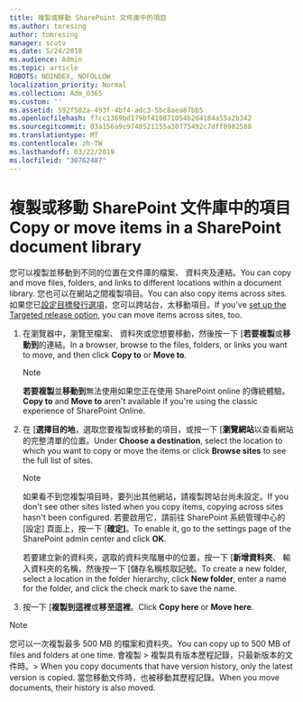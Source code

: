 ```yaml
---
title: 複製或移動 SharePoint 文件庫中的項目
ms.author: toresing
author: tomresing
manager: scotv
ms.date: 5/24/2018
ms.audience: Admin
ms.topic: article
ROBOTS: NOINDEX, NOFOLLOW
localization_priority: Normal
ms.collection: Adm_O365
ms.custom: ''
ms.assetid: 592f502a-493f-4bf4-adc3-5bc8aea87bb5
ms.openlocfilehash: f7cc1369bd179bf410871054b2d4184a55a2b342
ms.sourcegitcommit: 03a156a9c9740521155a30775492c7dff0982588
ms.translationtype: MT
ms.contentlocale: zh-TW
ms.lasthandoff: 03/22/2019
ms.locfileid: "30762487"
---
```

# <a name="copy-or-move-items-in-a-sharepoint-document-library"></a><span data-ttu-id="ca85d-102">複製或移動 SharePoint 文件庫中的項目</span><span class="sxs-lookup"><span data-stu-id="ca85d-102">Copy or move items in a SharePoint document library</span></span>

<span data-ttu-id="ca85d-103">您可以複製並移動到不同的位置在文件庫的檔案、 資料夾及連結。</span><span class="sxs-lookup"><span data-stu-id="ca85d-103">You can copy and move files, folders, and links to different locations within a document library.</span></span> <span data-ttu-id="ca85d-104">您也可以在網站之間複製項目。</span><span class="sxs-lookup"><span data-stu-id="ca85d-104">You can also copy items across sites.</span></span> <span data-ttu-id="ca85d-105">如果您已[設定目標發行選項](https://go.microsoft.com/fwlink/?linkid=622980)，您可以跨站台，太移動項目。</span><span class="sxs-lookup"><span data-stu-id="ca85d-105">If you've [set up the Targeted release option](https://go.microsoft.com/fwlink/?linkid=622980), you can move items across sites, too.</span></span>
  
1. <span data-ttu-id="ca85d-106">在瀏覽器中，瀏覽至檔案、 資料夾或您想要移動，然後按一下 [**若要複製**或**移動到**的連結。</span><span class="sxs-lookup"><span data-stu-id="ca85d-106">In a browser, browse to the files, folders, or links you want to move, and then click **Copy to** or **Move to**.</span></span>
    
    > [!NOTE]
    > <span data-ttu-id="ca85d-107">**若要複製**並**移動到**無法使用如果您正在使用 SharePoint online 的傳統體驗。</span><span class="sxs-lookup"><span data-stu-id="ca85d-107">**Copy to** and **Move to** aren't available if you're using the classic experience of SharePoint Online.</span></span> 
  
2. <span data-ttu-id="ca85d-108">在 [**選擇目的地**，選取您要複製或移動的項目，或按一下 [**瀏覽網站**以查看網站的完整清單的位置。</span><span class="sxs-lookup"><span data-stu-id="ca85d-108">Under **Choose a destination**, select the location to which you want to copy or move the items or click **Browse sites** to see the full list of sites.</span></span> 
    
    > [!NOTE]
    > <span data-ttu-id="ca85d-109">如果看不到您複製項目時，要列出其他網站，請複製跨站台尚未設定。</span><span class="sxs-lookup"><span data-stu-id="ca85d-109">If you don't see other sites listed when you copy items, copying across sites hasn't been configured.</span></span> <span data-ttu-id="ca85d-110">若要啟用它，請前往 SharePoint 系統管理中心的 [設定] 頁面上，按一下 [**確定]**。</span><span class="sxs-lookup"><span data-stu-id="ca85d-110">To enable it, go to the settings page of the SharePoint admin center and click **OK**.</span></span> 
  
    <span data-ttu-id="ca85d-111">若要建立新的資料夾，選取的資料夾階層中的位置，按一下 [**新增資料夾**、 輸入資料夾的名稱，然後按一下 [儲存名稱核取記號。</span><span class="sxs-lookup"><span data-stu-id="ca85d-111">To create a new folder, select a location in the folder hierarchy, click **New folder**, enter a name for the folder, and click the check mark to save the name.</span></span>
    
3. <span data-ttu-id="ca85d-112">按一下 [**複製到這裡**或**移至這裡**。</span><span class="sxs-lookup"><span data-stu-id="ca85d-112">Click **Copy here** or **Move here**.</span></span>
    
> [!NOTE]
>  <span data-ttu-id="ca85d-113">您可以一次複製最多 500 MB 的檔案和資料夾。</span><span class="sxs-lookup"><span data-stu-id="ca85d-113">You can copy up to 500 MB of files and folders at one time.</span></span> <span data-ttu-id="ca85d-114">會複製 > 複製具有版本歷程記錄，只最新版本的文件時。</span><span class="sxs-lookup"><span data-stu-id="ca85d-114">>  When you copy documents that have version history, only the latest version is copied.</span></span> <span data-ttu-id="ca85d-115">當您移動文件時，也被移動其歷程記錄。</span><span class="sxs-lookup"><span data-stu-id="ca85d-115">When you move documents, their history is also moved.</span></span> 
  

